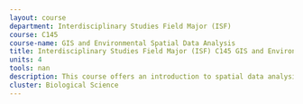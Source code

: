 ```yaml
---
layout: course 
department: Interdisciplinary Studies Field Major (ISF)
course: C145
course-name: GIS and Environmental Spatial Data Analysis
title: Interdisciplinary Studies Field Major (ISF) C145 GIS and Environmental Spatial Data Analysis
units: 4
tools: nan
description: This course offers an introduction to spatial data analysis. It integrates ArcGIS analysis with spatial statistical analysis for the study of pattern and process applicable to a wide variety of fields. Major topics covered include - spatial sampling, processing data with ARC Info, exploratory GIS analysis, spatial decomposition, spatial point patterns and Ripley's K function, spatial autocorrelation, geostatistics, spatially weighted regression, spatial autoregression, generalized linear models and generalized linear mixed models. accompany the formation of multicultural Europe. This involves (1) an examination of the traditional concepts of nationhood and citizenship, and (2)a study of the Europeanization of culture. Also listed as History C176 and Geography C152.
cluster: Biological Science
---
```

